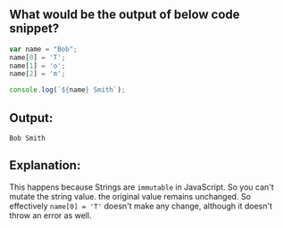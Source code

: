## What would be the output of below code snippet?

```js
var name = "Bob";
name[0] = 'T';
name[1] = 'o';
name[2] = 'm';

console.log(`${name} Smith`);

```


## Output: 
`Bob Smith`

## Explanation:

This happens because Strings are `immutable` in JavaScript. So you can't mutate the string value. the original value remains unchanged. So effectively `name[0] = 'T'` doesn't make any change, although it doesn't throw an error as well. 
